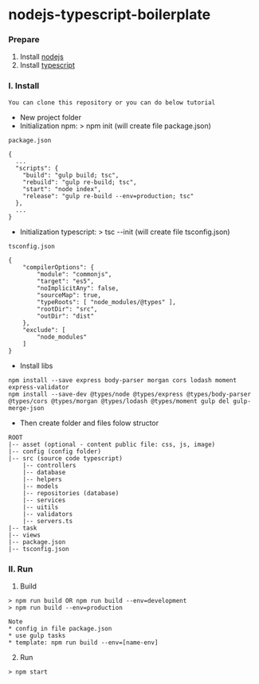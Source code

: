 # nodejs-typescript-boilerplate

### Prepare
1. Install [nodejs](https://nodejs.org/en/)
2. Install [typescript](https://www.typescriptlang.org/)

### I. Install
```
You can clone this repository or you can do below tutorial
```

- New project folder
- Initialization npm: > npm init (will create file package.json)
```
package.json

{
  ...
  "scripts": {
    "build": "gulp build; tsc",
    "rebuild": "gulp re-build; tsc",
    "start": "node index",
    "release": "gulp re-build --env=production; tsc"
  },
  ...
}

```

- Initialization typescript: > tsc --init (will create file tsconfig.json)
```
tsconfig.json

{
    "compilerOptions": {
        "module": "commonjs",
        "target": "es5",
        "noImplicitAny": false,
        "sourceMap": true,
        "typeRoots": [ "node_modules/@types" ],
        "rootDir": "src",
        "outDir": "dist"
    },
    "exclude": [
        "node_modules"
    ]
}
```

- Install libs
```
npm install --save express body-parser morgan cors lodash moment express-validator
npm install --save-dev @types/node @types/express @types/body-parser @types/cors @types/morgan @types/lodash @types/moment gulp del gulp-merge-json

```

- Then create folder and files folow structor
```
ROOT
|-- asset (optional - content public file: css, js, image)
|-- config (config folder)
|-- src (source code typescript)
    |-- controllers
    |-- database
    |-- helpers
    |-- models
    |-- repositories (database)
    |-- services
    |-- uitils
    |-- validators
    |-- servers.ts
|-- task
|-- views
|-- package.json
|-- tsconfig.json
```

### II. Run
1. Build
```
> npm run build OR npm run build --env=development
> npm run build --env=production

Note
* config in file package.json 
* use gulp tasks
* template: npm run build --env=[name-env]
```
2. Run
```
> npm start
```